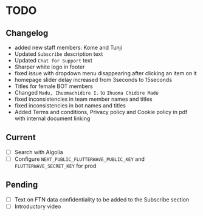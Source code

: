 # TODO

## Changelog

- added new staff members: Kome and Tunji
- Updated `Subscribe` description text
- Updated `Chat for Support` text
- Sharper white logo in footer
- fixed issue with dropdown menu disappearing after clicking an item on it
- homepage slider delay increased from 3seconds to 15seconds
- Titles for female BOT members
- Changed `Madu, Ihuomachidire I.` to `Ihuoma Chidire Madu`
- fixed inconsistencies in team member names and titles
- fixed inconsistencies in bot names and titles
- Added Terms and conditions, Privacy policy and Cookie policy in pdf with internal document linking

## Current

- [ ] Search with Algolia
- [ ] Configure `NEXT_PUBLIC_FLUTTERWAVE_PUBLIC_KEY` and `FLUTTERWAVE_SECRET_KEY` for prod

## Pending

- [ ] Text on FTN data confidentiality to be added to the Subscribe section
- [ ] Introductory video
